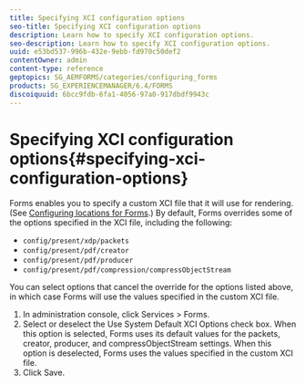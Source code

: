 ```yaml
---
title: Specifying XCI configuration options
seo-title: Specifying XCI configuration options
description: Learn how to specify XCI configuration options.
seo-description: Learn how to specify XCI configuration options.
uuid: e53bd537-996b-432e-9ebb-fd970c50def2
contentOwner: admin
content-type: reference
geptopics: SG_AEMFORMS/categories/configuring_forms
products: SG_EXPERIENCEMANAGER/6.4/FORMS
discoiquuid: 6bcc9fdb-6fa1-4056-97a0-917dbdf9943c
---
```


# Specifying XCI configuration options{#specifying-xci-configuration-options}

Forms enables you to specify a custom XCI file that it will use for rendering. (See [Configuring locations for Forms](../../../forms/using/admin-help/configuring-locations-forms.md#configuring-locations-for-forms).) By default, Forms overrides some of the options specified in the XCI file, including the following:

* `config/present/xdp/packets`
* `config/present/pdf/creator`
* `config/present/pdf/producer`
* `config/present/pdf/compression/compressObjectStream`

You can select options that cancel the override for the options listed above, in which case Forms will use the values specified in the custom XCI file.

1. In administration console, click Services &gt; Forms.
1. Select or deselect the Use System Default XCI Options check box. When this option is selected, Forms uses its default values for the packets, creator, producer, and compressObjectStream settings. When this option is deselected, Forms uses the values specified in the custom XCI file.
1. Click Save.

